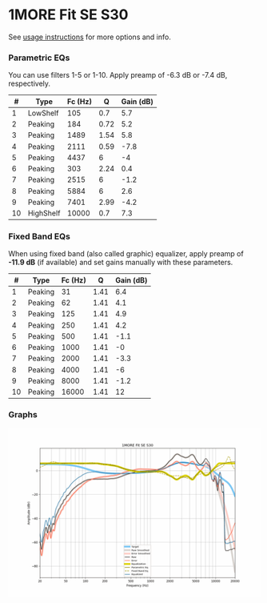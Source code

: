 # 1MORE Fit SE S30
See [usage instructions](https://github.com/jaakkopasanen/AutoEq#usage) for more options and info.

### Parametric EQs
You can use filters 1-5 or 1-10. Apply preamp of -6.3 dB or -7.4 dB, respectively.

|   # | Type      |   Fc (Hz) |    Q |   Gain (dB) |
|-----|-----------|-----------|------|-------------|
|   1 | LowShelf  |       105 | 0.7  |         5.7 |
|   2 | Peaking   |       184 | 0.72 |         5.2 |
|   3 | Peaking   |      1489 | 1.54 |         5.8 |
|   4 | Peaking   |      2111 | 0.59 |        -7.8 |
|   5 | Peaking   |      4437 | 6    |        -4   |
|   6 | Peaking   |       303 | 2.24 |         0.4 |
|   7 | Peaking   |      2515 | 6    |        -1.2 |
|   8 | Peaking   |      5884 | 6    |         2.6 |
|   9 | Peaking   |      7401 | 2.99 |        -4.2 |
|  10 | HighShelf |     10000 | 0.7  |         7.3 |

### Fixed Band EQs
When using fixed band (also called graphic) equalizer, apply preamp of **-11.9 dB** (if available) and set gains manually with these parameters.

|   # | Type    |   Fc (Hz) |    Q |   Gain (dB) |
|-----|---------|-----------|------|-------------|
|   1 | Peaking |        31 | 1.41 |         6.4 |
|   2 | Peaking |        62 | 1.41 |         4.1 |
|   3 | Peaking |       125 | 1.41 |         4.9 |
|   4 | Peaking |       250 | 1.41 |         4.2 |
|   5 | Peaking |       500 | 1.41 |        -1.1 |
|   6 | Peaking |      1000 | 1.41 |        -0   |
|   7 | Peaking |      2000 | 1.41 |        -3.3 |
|   8 | Peaking |      4000 | 1.41 |        -6   |
|   9 | Peaking |      8000 | 1.41 |        -1.2 |
|  10 | Peaking |     16000 | 1.41 |        12   |

### Graphs
![](./1MORE%20Fit%20SE%20S30.png)

